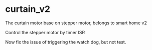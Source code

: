 # curtain_v2
The curtain motor base on stepper motor, belongs to smart home v2

Control the stepper motor by timer ISR

Now fix the issue of triggering the watch dog, but not test.
